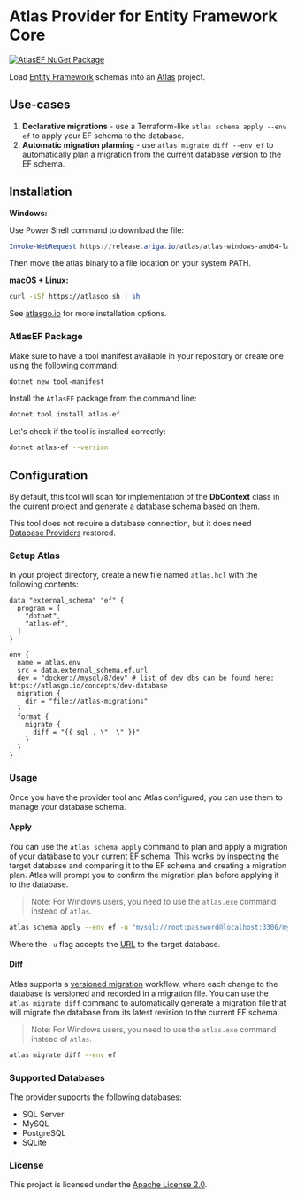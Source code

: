 # Atlas Provider for Entity Framework Core

[![AtlasEF NuGet Package](https://img.shields.io/nuget/v/atlas-ef.svg)](https://www.nuget.org/packages/atlas-ef/) 

Load [Entity Framework](https://learn.microsoft.com/en-us/ef/) schemas into an [Atlas](https://atlasgo.io) project.

## Use-cases

1. **Declarative migrations** - use a Terraform-like `atlas schema apply --env ef` to apply your EF schema to the database.
2. **Automatic migration planning** - use `atlas migrate diff --env ef` to automatically plan a migration from the current database version to the EF schema.

## Installation

**Windows:**

Use Power Shell command to download the file:

```powershell
Invoke-WebRequest https://release.ariga.io/atlas/atlas-windows-amd64-latest.exe -OutFile atlas.exe
```

Then move the atlas binary to a file location on your system PATH.

**macOS + Linux:**

```bash
curl -sSf https://atlasgo.sh | sh
```

See [atlasgo.io](https://atlasgo.io/getting-started#installation) for more installation options.

### AtlasEF Package

Make sure to have a tool manifest available in your repository or create one using the following command:

```bash
dotnet new tool-manifest
```

Install the `AtlasEF` package from the command line:

```bash
dotnet tool install atlas-ef
```

Let's check if the tool is installed correctly:

```bash
dotnet atlas-ef --version
```

## Configuration

By default, this tool will scan for implementation of the **DbContext** class in the current project and generate a database schema based on them.

This tool does not require a database connection, but it does need [Database Providers](https://learn.microsoft.com/en-us/ef/core/providers/?tabs=dotnet-core-cli) restored.

### Setup Atlas

In your project directory, create a new file named `atlas.hcl` with the following contents:

```hcl
data "external_schema" "ef" {
  program = [
    "dotnet",
    "atlas-ef",
  ]
}

env {
  name = atlas.env
  src = data.external_schema.ef.url
  dev = "docker://mysql/8/dev" # list of dev dbs can be found here: https://atlasgo.io/concepts/dev-database
  migration {
    dir = "file://atlas-migrations"
  }
  format {
    migrate {
      diff = "{{ sql . \"  \" }}"
    }
  }
}
```

### Usage

Once you have the provider tool and Atlas configured, you can use them to manage your database schema.

#### Apply

You can use the `atlas schema apply` command to plan and apply a migration of your database to
your current EF schema. This works by inspecting the target database and comparing it to the
EF schema and creating a migration plan. Atlas will prompt you to confirm the migration plan
before applying it to the database.

> Note: For Windows users, you need to use the `atlas.exe` command instead of `atlas`.

```bash
atlas schema apply --env ef -u "mysql://root:password@localhost:3306/mydb"
```

Where the `-u` flag accepts the [URL](https://atlasgo.io/concepts/url) to the
target database.

#### Diff

Atlas supports a [versioned migration](https://atlasgo.io/concepts/declarative-vs-versioned#versioned-migrations) 
workflow, where each change to the database is versioned and recorded in a migration file. You can use the
`atlas migrate diff` command to automatically generate a migration file that will migrate the database
from its latest revision to the current EF schema.

> Note: For Windows users, you need to use the `atlas.exe` command instead of `atlas`.

```bash
atlas migrate diff --env ef 
```

### Supported Databases

The provider supports the following databases:
* SQL Server
* MySQL
* PostgreSQL
* SQLite

### License

This project is licensed under the [Apache License 2.0](LICENSE).